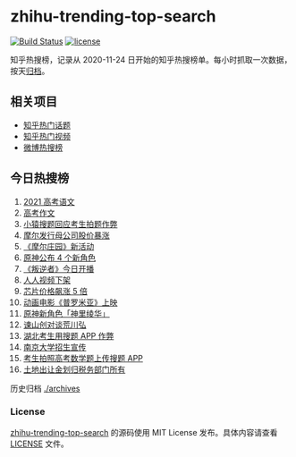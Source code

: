 # zhihu-trending-top-search

[![Build Status](https://github.com/justjavac/zhihu-trending-top-search/workflows/ci/badge.svg?branch=main)](https://github.com/justjavac/zhihu-trending-top-search/actions)
[![license](https://img.shields.io/github/license/justjavac/zhihu-trending-top-search)](https://github.com/justjavac/zhihu-trending-top-search/blob/main/LICENSE)

知乎热搜榜，记录从 2020-11-24 日开始的知乎热搜榜单。每小时抓取一次数据，按天[归档](./archives)。

## 相关项目

- [知乎热门话题](https://github.com/justjavac/zhihu-trending-hot-questions)
- [知乎热门视频](https://github.com/justjavac/zhihu-trending-hot-video)
- [微博热搜榜](https://github.com/justjavac/weibo-trending-hot-search)

## 今日热搜榜

<!-- BEGIN -->
<!-- 最后更新时间 Tue Jun 08 2021 19:09:56 GMT+0800 (China Standard Time) -->

1. [2021 高考语文](https://www.zhihu.com/search?q=高考语文)
2. [高考作文](https://www.zhihu.com/search?q=高考作文)
3. [小猿搜题回应考生拍题作弊](https://www.zhihu.com/search?q=小猿搜题)
4. [摩尔发行母公司股价暴涨](https://www.zhihu.com/search?q=摩尔庄园)
5. [《摩尔庄园》新活动](https://www.zhihu.com/search?q=摩尔庄园)
6. [原神公布 4 个新角色](https://www.zhihu.com/search?q=原神)
7. [《叛逆者》今日开播](https://www.zhihu.com/search?q=叛逆者)
8. [人人视频下架](https://www.zhihu.com/search?q=人人视频)
9. [芯片价格飙涨 5 倍](https://www.zhihu.com/search?q=芯片)
10. [动画电影《普罗米亚》上映](https://www.zhihu.com/search?q=普罗米亚)
11. [原神新角色「神里绫华」](https://www.zhihu.com/search?q=原神)
12. [谏山创对谈荒川弘](https://www.zhihu.com/search?q=谏山创)
13. [湖北考生用搜题 APP 作弊](https://www.zhihu.com/search?q=小猿搜题)
14. [南京大学招生宣传](https://www.zhihu.com/search?q=南京大学招生)
15. [考生拍照高考数学题上传搜题 APP](https://www.zhihu.com/search?q=小猿搜题)
16. [土地出让金划归税务部门所有](https://www.zhihu.com/search?q=土地出让金)

<!-- END -->

历史归档 [./archives](./archives)

### License

[zhihu-trending-top-search](https://github.com/justjavac/zhihu-trending-top-search)
的源码使用 MIT License 发布。具体内容请查看 [LICENSE](./LICENSE) 文件。
